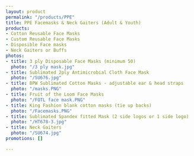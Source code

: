 ```yaml
---
layout: product
permalink: "/products/PPE"
title: PPE Facemasks & Neck Gaiters (Adult & Youth)
products:
- Cotton Reusable Face Masks
- Custom Reusable Face Masks
- Disposible Face masks
- Neck Gaiters or Buffs
photos:
- title: 3 ply Disposable Face Masks (minimum 50)
  photo: "/3 ply mask.jpg"
- title: Sublimated 2ply Antimicrobial Cloth Face Mask
  photo: "/SU676.jpg"
- title: BPW Sublimated Cotton Masks - adjustable ear & head straps
  photo: "/masks.PNG"
- title: Fruit of the Loom Face Masks
  photo: "/FOTL face mask.PNG"
- title: King Fashion blank cotton masks (tie up backs)
  photo: "/Facemasks.PNG"
- title: Sublimated Spandex fitted Mask (2 side logos or 1 side logo)
  photo: "/HT678-3.jpg"
- title: Neck Gaiters
  photo: "/SU674.jpg"
promotions: []

---
```

